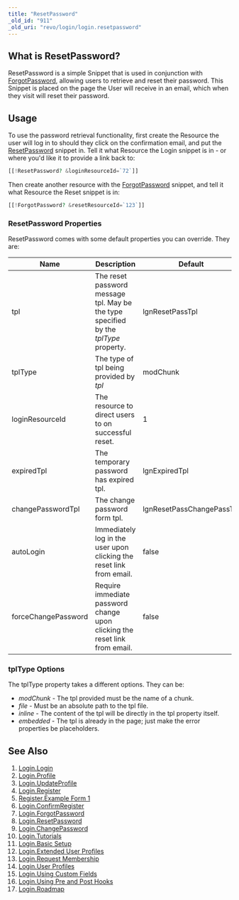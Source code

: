 ```yaml
---
title: "ResetPassword"
_old_id: "911"
_old_uri: "revo/login/login.resetpassword"
---
```


## What is ResetPassword?

 ResetPassword is a simple Snippet that is used in conjunction with [ForgotPassword](/extras/login/login.forgotpassword "Login.ForgotPassword"), allowing users to retrieve and reset their password. This Snippet is placed on the page the User will receive in an email, which when they visit will reset their password.

## Usage

 To use the password retrieval functionality, first create the Resource the 
 user will log in to should they click on the confirmation email, and put 
 the [ResetPassword](/extras/login/login.resetpassword "Login.ResetPassword") snippet in. Tell it what Resource the Login snippet is 
 in - or where you'd like it to provide a link back to:

 ``` php 
[[!ResetPassword? &loginResourceId=`72`]]
```

 Then create another resource with the [ForgotPassword](/extras/login/login.forgotpassword "Login.ForgotPassword") snippet, and tell it 
 what Resource the Reset snippet is in:

 ``` php 
[[!ForgotPassword? &resetResourceId=`123`]]
```

### ResetPassword Properties

 ResetPassword comes with some default properties you can override. They are:

 | Name                | Description                                                                          | Default                   |
 | ------------------- | ------------------------------------------------------------------------------------ | ------------------------- |
 | tpl                 | The reset password message tpl. May be the type specified by the _tplType_ property. | lgnResetPassTpl           |
 | tplType             | The type of tpl being provided by _tpl_                                              | modChunk                  |
 | loginResourceId     | The resource to direct users to on successful reset.                                 | 1                         |
 | expiredTpl          | The temporary password has expired tpl.                                              | lgnExpiredTpl             |
 | changePasswordTpl   | The change password form tpl.                                                        | lgnResetPassChangePassTpl |
 | autoLogin           | Immediately log in the user upon clicking the reset link from email.                 | false                     |
 | forceChangePassword | Require immediate password change upon clicking the reset link from email.           | false                     |

### tplType Options

 The tplType property takes a different options. They can be:

- _modChunk_ - The tpl provided must be the name of a chunk.
- _file_ - Must be an absolute path to the tpl file.
- _inline_ - The content of the tpl will be directly in the tpl property itself.
- _embedded_ - The tpl is already in the page; just make the error properties be placeholders.

## See Also

1. [Login.Login](/extras/login/login.login)
2. [Login.Profile](/extras/login/login.profile)
3. [Login.UpdateProfile](/extras/login/login.updateprofile)
4. [Login.Register](/extras/login/login.register)
  1. [Register.Example Form 1](/extras/login/login.register/register.example-form-1)
5. [Login.ConfirmRegister](/extras/login/login.confirmregister)
6. [Login.ForgotPassword](/extras/login/login.forgotpassword)
7. [Login.ResetPassword](/extras/login/login.resetpassword)
8. [Login.ChangePassword](/extras/login/login.changepassword)
9. [Login.Tutorials](/extras/login/login.tutorials)
  2. [Login.Basic Setup](/extras/login/login.tutorials/login.basic-setup)
  3. [Login.Extended User Profiles](/extras/login/login.tutorials/login.extended-user-profiles)
  4. [Login.Request Membership](/extras/login/login.tutorials/login.request-membership)
  5. [Login.User Profiles](/extras/login/login.tutorials/login.user-profiles)
  6. [Login.Using Custom Fields](/extras/login/login.tutorials/login.using-custom-fields)
  7. [Login.Using Pre and Post Hooks](/extras/login/login.tutorials/login.using-pre-and-post-hooks)
10. [Login.Roadmap](/extras/login/login.roadmap)